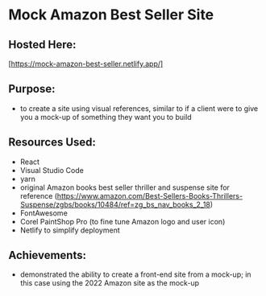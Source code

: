# Mock Amazon Best Seller Site

## Hosted Here:
[https://mock-amazon-best-seller.netlify.app/]

## Purpose:

- to create a site using visual references, similar to if a client were to give you a mock-up of something they want you to build

## Resources Used:

- React
- Visual Studio Code
- yarn
- original Amazon books best seller thriller and suspense site for reference (https://www.amazon.com/Best-Sellers-Books-Thrillers-Suspense/zgbs/books/10484/ref=zg_bs_nav_books_2_18)
- FontAwesome
- Corel PaintShop Pro (to fine tune Amazon logo and user icon)
- Netlify to simplify deployment

## Achievements: 
- demonstrated the ability to create a front-end site from a mock-up; in this case using the 2022 Amazon site as the mock-up
